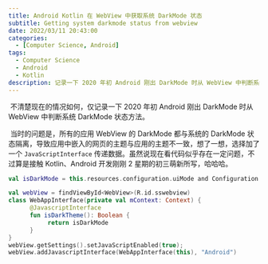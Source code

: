 ```yaml
---
title: Android Kotlin 在 WebView 中获取系统 DarkMode 状态
subtitle: Getting system darkmode status from webview
date: 2022/03/11 20:43:00
categories: 
  - [Computer Science, Android]
tags:
  - Computer Science
  - Android
  - Kotlin
description: 记录一下 2020 年初 Android 刚出 DarkMode 时从 WebView 中判断系统 DarkMode 状态方法。
---
```


​	不清楚现在的情况如何，仅记录一下 2020 年初 Android 刚出 DarkMode 时从 WebView 中判断系统 DarkMode 状态方法。

​	当时的问题是，所有的应用 WebView 的 DarkMode 都与系统的 DarkMode 状态隔离，导致应用中嵌入的网页的主题与应用的主题不一致，想了一想，选择加了一个 `JavaScriptInterface` 传递数据。虽然说现在看代码似乎存在一定问题，不过算是接触 Kotlin、Android 开发刚刚 2 星期的初三萌新所写，哈哈哈。

```kotlin
val isDarkMode = this.resources.configuration.uiMode and Configuration.UI_MODE_NIGHT_MASK===Configuration.UI_MODE_NIGHT_YES

val webView = findViewById<WebView>(R.id.sswebview)
class WebAppInterface(private val mContext: Context) {
      @JavascriptInterface
      fun isDarkTheme(): Boolean {
           return isDarkMode
      }
}
webView.getSettings().setJavaScriptEnabled(true);
webView.addJavascriptInterface(WebAppInterface(this), "Android")
```


